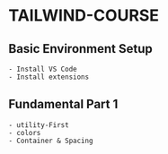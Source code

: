 # TAILWIND-COURSE

## Basic Environment Setup
    - Install VS Code
    - Install extensions

## Fundamental Part 1
    - utility-First
    - colors
    - Container & Spacing